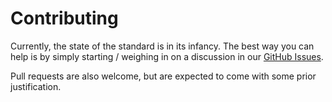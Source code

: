 
# Contributing

Currently, the state of the standard is in its infancy.
The best way you can help is by simply starting / weighing in
on a discussion in our [GitHub Issues](https://github.com/payme-yaml/payme-yaml/issues).

Pull requests are also welcome, but are expected to come with some prior justification.